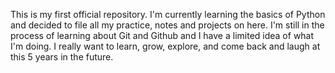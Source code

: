 This is my first official repository.
I'm currently learning the basics of Python and decided to file all my practice, notes and projects on here.
I'm still in the process of learning about Git and Github and I have a limited idea of what I'm doing.
I really want to learn, grow, explore, and come back and laugh at this 5 years in the future.
